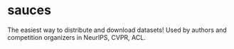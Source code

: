 # sauces
The easiest way to distribute and download datasets! Used by authors and competition organizers in NeurIPS, CVPR, ACL.
